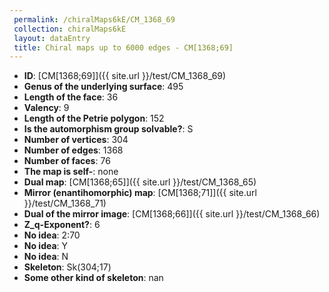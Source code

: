 ```yaml
--- 
 permalink: /chiralMaps6kE/CM_1368_69 
 collection: chiralMaps6kE
 layout: dataEntry
 title: Chiral maps up to 6000 edges - CM[1368;69]
---
```


- **ID**: [CM[1368;69]]({{ site.url }}/test/CM_1368_69)
- **Genus of the underlying surface**: 495
- **Length of the face**: 36
- **Valency**: 9
- **Length of the Petrie polygon**: 152
- **Is the automorphism group solvable?**: S
- **Number of vertices**: 304
- **Number of edges**: 1368
- **Number of faces**: 76
- **The map is self-**: none
- **Dual map**: [CM[1368;65]]({{ site.url }}/test/CM_1368_65)
- **Mirror (enantihomorphic) map**: [CM[1368;71]]({{ site.url }}/test/CM_1368_71)
- **Dual of the mirror image**: [CM[1368;66]]({{ site.url }}/test/CM_1368_66)
- **Z_q-Exponent?**: 6
- **No idea**:  2:70
- **No idea**: Y
- **No idea**: N
- **Skeleton**: Sk(304;17)
- **Some other kind of skeleton**: nan
